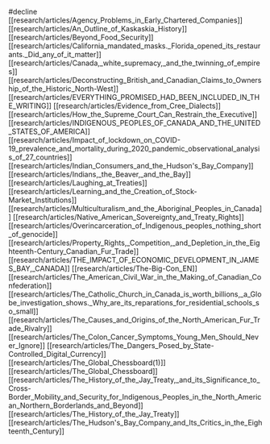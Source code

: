 #decline
[[research/articles/Agency_Problems_in_Early_Chartered_Companies]]
[[research/articles/An_Outline_of_Kaskaskia_History]]
[[research/articles/Beyond_Food_Security]]
[[research/articles/California_mandated_masks._Florida_opened_its_restaurants._Did_any_of_it_matter]]
[[research/articles/Canada,_white_supremacy,_and_the_twinning_of_empires]]
[[research/articles/Deconstructing_British_and_Canadian_Claims_to_Ownership_of_the_Historic_North-West]]
[[research/articles/EVERYTHING_PROMISED_HAD_BEEN_INCLUDED_IN_THE_WRITING]]
[[research/articles/Evidence_from_Cree_Dialects]]
[[research/articles/How_the_Supreme_Court_Can_Restrain_the_Executive]]
[[research/articles/INDIGENOUS_PEOPLES_OF_CANADA_AND_THE_UNITED_STATES_OF_AMERICA]]
[[research/articles/Impact_of_lockdown_on_COVID-19_prevalence_and_mortality_during_2020_pandemic_observational_analysis_of_27_countries]]
[[research/articles/Indian_Consumers_and_the_Hudson's_Bay_Company]]
[[research/articles/Indians,_the_Beaver,_and_the_Bay]]
[[research/articles/Laughing_at_Treaties]]
[[research/articles/Learning_and_the_Creation_of_Stock-Market_Institutions]]
[[research/articles/Multiculturalism_and_the_Aboriginal_Peoples_in_Canada]]
[[research/articles/Native_American_Sovereignty_and_Treaty_Rights]]
[[research/articles/Overincarceration_of_Indigenous_peoples_nothing_short_of_genocide]]
[[research/articles/Property_Rights,_Competition,_and_Depletion_in_the_Eighteenth-Century_Canadian_Fur_Trade]]
[[research/articles/THE_IMPACT_OF_ECONOMIC_DEVELOPMENT_IN_JAMES_BAY,_CANADA]]
[[research/articles/The-Big-Con_EN]]
[[research/articles/The_American_Civil_War_in_the_Making_of_Canadian_Confederation]]
[[research/articles/The_Catholic_Church_in_Canada_is_worth_billions,_a_Globe_investigation_shows._Why_are_its_reparations_for_residential_schools_so_small]]
[[research/articles/The_Causes_and_Origins_of_the_North_American_Fur_Trade_Rivalry]]
[[research/articles/The_Colon_Cancer_Symptoms_Young_Men_Should_Never_Ignore]]
[[research/articles/The_Dangers_Posed_by_State-Controlled_Digital_Currency]]
[[research/articles/The_Global_Chessboard(1)]]
[[research/articles/The_Global_Chessboard]]
[[research/articles/The_History_of_the_Jay_Treaty,_and_its_Significance_to_Cross-Border_Mobility_and_Security_for_Indigenous_Peoples_in_the_North_American_Northern_Borderlands_and_Beyond]]
[[research/articles/The_History_of_the_Jay_Treaty]]
[[research/articles/The_Hudson's_Bay_Company_and_Its_Critics_in_the_Eighteenth_Century]]
